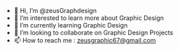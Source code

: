 - 👋 Hi, I’m @zeusGraphdesign
- 👀 I’m interested to learn more about Graphic Design
- 🌱 I’m currently learning Graphic Design
- 💞️ I’m looking to collaborate on Graphic Design Projects
- 📫 How to reach me : zeusgraphic67@gmail.com

